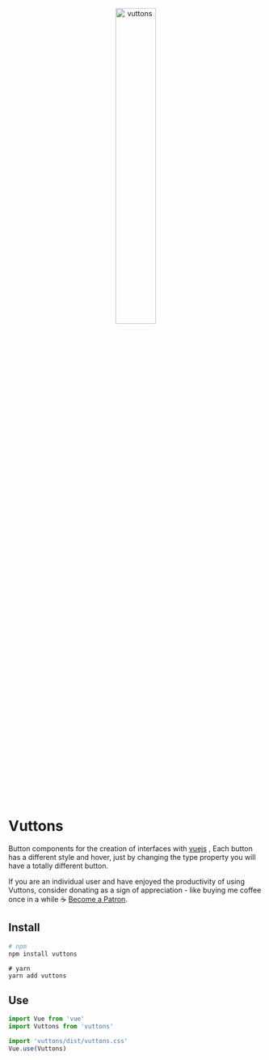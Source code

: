 <p align="center">
  <a href="https://lusaxweb.github.io/vuttons/">
    <img width="40%" src="https://raw.githubusercontent.com/lusaxweb/vuttons/master/docs/.vuepress/public/header-vuettons.jpg" alt="vuttons" />
  </a>
</p>

# Vuttons

Button components for the creation of interfaces with [vuejs](https://vuejs.org/) , Each button has a different style and hover, just by changing the type property you will have a totally different button.

If you are an individual user and have enjoyed the productivity of using Vuttons, consider donating as a sign of appreciation - like buying me coffee once in a while ☕️ [Become a Patron](https://www.patreon.com/bePatron?c=1567892).


## Install

```bash
# npm
npm install vuttons
```

```
# yarn
yarn add vuttons
```

## Use

```javascript
import Vue from 'vue'
import Vuttons from 'vuttons'

import 'vuttons/dist/vuttons.css'
Vue.use(Vuttons)
  ```
